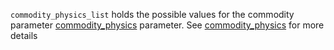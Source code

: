 `commodity_physics_list` holds the possible values for the commodity parameter [commodity_physics](@ref) parameter. See [commodity_physics](@ref) for more details